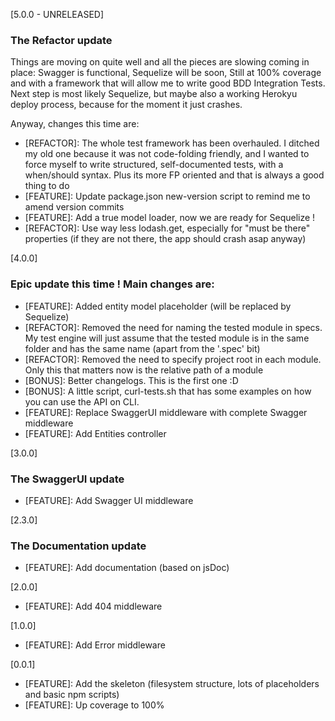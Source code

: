 [5.0.0 - UNRELEASED]
### The Refactor update

Things are moving on quite well and all the pieces are slowing coming in place: Swagger is functional, Sequelize will be soon, Still at 100% coverage and with a framework that will allow me to write good BDD Integration Tests.
Next step is most likely Sequelize, but maybe also a working Herokyu deploy process, because for the moment it just crashes.

Anyway, changes this time are:
- [REFACTOR]: The whole test framework has been overhauled. I ditched my old one because it was not code-folding friendly, and I wanted to force myself to write structured, self-documented tests, with a when/should syntax. Plus its more FP oriented and that is always a good thing to do
- [FEATURE]: Update package.json new-version script to remind me to amend version commits
- [FEATURE]: Add a true model loader, now we are ready for Sequelize !
- [REFACTOR]: Use way less lodash.get, especially for "must be there" properties (if they are not there, the app should crash asap anyway)

[4.0.0]
### Epic update this time ! Main changes are:
- [FEATURE]: Added entity model placeholder (will be replaced by Sequelize)
- [REFACTOR]: Removed the need for naming the tested module in specs. My test
engine will just assume that the tested module is in the same folder and has
the same name (apart from the '.spec' bit)
- [REFACTOR]: Removed the need to specify project root in each module. Only
this that matters now is the relative path of a module
- [BONUS]: Better changelogs. This is the first one :D
- [BONUS]: A little script, curl-tests.sh that has some examples on how you can
use the API on CLI.
- [FEATURE]: Replace SwaggerUI middleware with complete Swagger middleware
- [FEATURE]: Add Entities controller

[3.0.0]
### The SwaggerUI update
- [FEATURE]: Add Swagger UI middleware

[2.3.0]
### The Documentation update
- [FEATURE]: Add documentation (based on jsDoc)

[2.0.0]
- [FEATURE]: Add 404 middleware

[1.0.0]
- [FEATURE]: Add Error middleware

[0.0.1]
- [FEATURE]: Add the skeleton (filesystem structure, lots of placeholders and basic npm scripts)
- [FEATURE]: Up coverage to 100%
